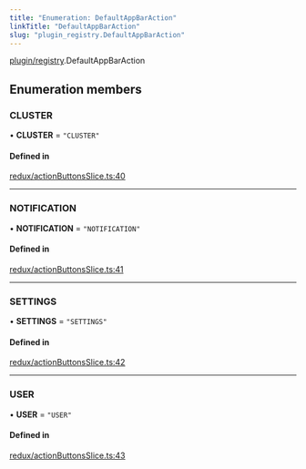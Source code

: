 ```yaml
---
title: "Enumeration: DefaultAppBarAction"
linkTitle: "DefaultAppBarAction"
slug: "plugin_registry.DefaultAppBarAction"
---
```


[plugin/registry](../modules/plugin_registry.md).DefaultAppBarAction

## Enumeration members

### CLUSTER

• **CLUSTER** = `"CLUSTER"`

#### Defined in

[redux/actionButtonsSlice.ts:40](https://github.com/headlamp-k8s/headlamp/blob/1ae27053/frontend/src/redux/actionButtonsSlice.ts#L40)

___

### NOTIFICATION

• **NOTIFICATION** = `"NOTIFICATION"`

#### Defined in

[redux/actionButtonsSlice.ts:41](https://github.com/headlamp-k8s/headlamp/blob/1ae27053/frontend/src/redux/actionButtonsSlice.ts#L41)

___

### SETTINGS

• **SETTINGS** = `"SETTINGS"`

#### Defined in

[redux/actionButtonsSlice.ts:42](https://github.com/headlamp-k8s/headlamp/blob/1ae27053/frontend/src/redux/actionButtonsSlice.ts#L42)

___

### USER

• **USER** = `"USER"`

#### Defined in

[redux/actionButtonsSlice.ts:43](https://github.com/headlamp-k8s/headlamp/blob/1ae27053/frontend/src/redux/actionButtonsSlice.ts#L43)
